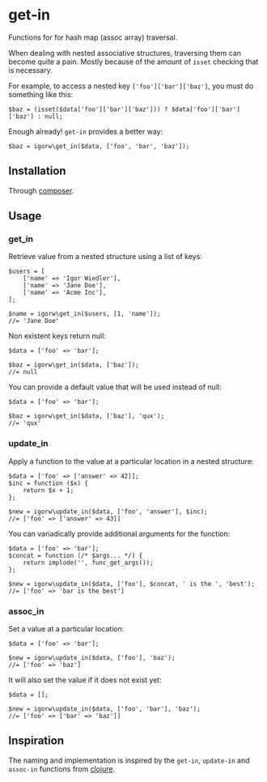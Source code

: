 # get-in

Functions for for hash map (assoc array) traversal.

When dealing with nested associative structures, traversing them can become
quite a pain. Mostly because of the amount of `isset` checking that is
necessary.

For example, to access a nested key `['foo']['bar']['baz']`, you must do
something like this:

    $baz = (isset($data['foo']['bar']['baz'])) ? $data['foo']['bar']['baz'] : null;

Enough already! `get-in` provides a better way:

    $baz = igorw\get_in($data, ['foo', 'bar', 'baz']);

## Installation

Through [composer](http://getcomposer.org).

## Usage

### get_in

Retrieve value from a nested structure using a list of keys:

    $users = [
        ['name' => 'Igor Wiedler'],
        ['name' => 'Jane Doe'],
        ['name' => 'Acme Inc'],
    ];

    $name = igorw\get_in($users, [1, 'name']);
    //= 'Jane Doe'

Non existent keys return null:

    $data = ['foo' => 'bar'];

    $baz = igorw\get_in($data, ['baz']);
    //= null

You can provide a default value that will be used instead of null:

    $data = ['foo' => 'bar'];

    $baz = igorw\get_in($data, ['baz'], 'qux');
    //= 'qux'

### update_in

Apply a function to the value at a particular location in a nested structure:

    $data = ['foo' => ['answer' => 42]];
    $inc = function ($x) {
        return $x + 1;
    };

    $new = igorw\update_in($data, ['foo', 'answer'], $inc);
    //= ['foo' => ['answer' => 43]]

You can variadically provide additional arguments for the function:

    $data = ['foo' => 'bar'];
    $concat = function (/* $args... */) {
        return implode('', func_get_args());
    };

    $new = igorw\update_in($data, ['foo'], $concat, ' is the ', 'best');
    //= ['foo' => 'bar is the best']

### assoc_in

Set a value at a particular location:

    $data = ['foo' => 'bar'];

    $new = igorw\update_in($data, ['foo'], 'baz');
    //= ['foo' => 'baz']

It will also set the value if it does not exist yet:

    $data = [];

    $new = igorw\update_in($data, ['foo', 'bar'], 'baz');
    //= ['foo' => ['bar' => 'baz']]

## Inspiration

The naming and implementation is inspired by the `get-in`, `update-in` and
`assoc-in` functions from [clojure](http://clojure.org).
